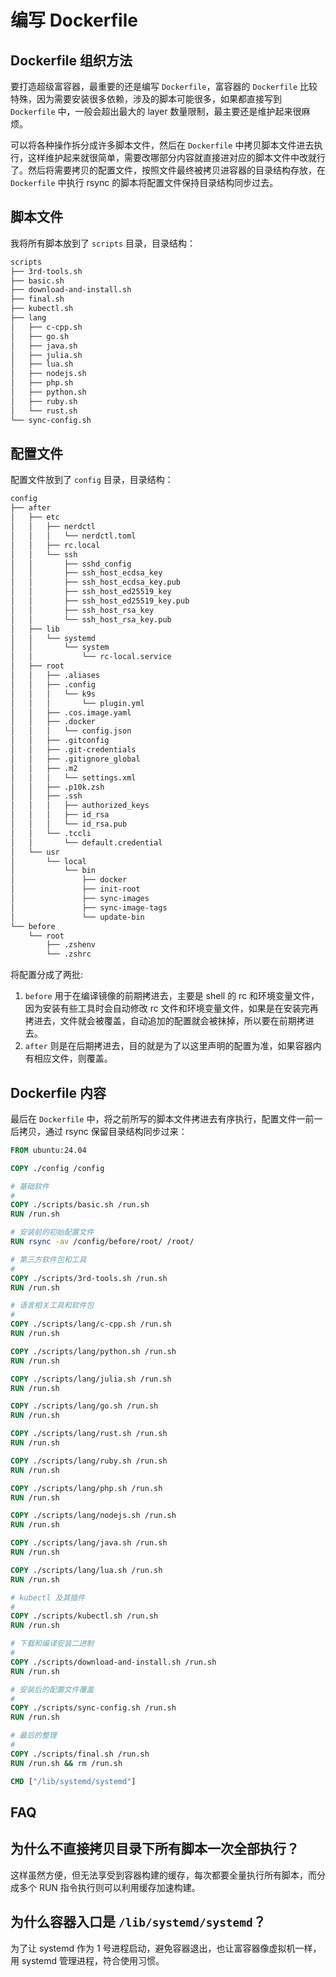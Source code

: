 # 编写 Dockerfile

## Dockerfile 组织方法

要打造超级富容器，最重要的还是编写 `Dockerfile`，富容器的 `Dockerfile` 比较特殊，因为需要安装很多依赖，涉及的脚本可能很多，如果都直接写到 `Dockerfile` 中，一般会超出最大的 layer 数量限制，最主要还是维护起来很麻烦。

可以将各种操作拆分成许多脚本文件，然后在 `Dockerfile` 中拷贝脚本文件进去执行，这样维护起来就很简单，需要改哪部分内容就直接进对应的脚本文件中改就行了。然后将需要拷贝的配置文件，按照文件最终被拷贝进容器的目录结构存放，在 `Dockerfile` 中执行 rsync 的脚本将配置文件保持目录结构同步过去。

## 脚本文件

我将所有脚本放到了 `scripts` 目录，目录结构：

```txt
scripts
├── 3rd-tools.sh
├── basic.sh
├── download-and-install.sh
├── final.sh
├── kubectl.sh
├── lang
│   ├── c-cpp.sh
│   ├── go.sh
│   ├── java.sh
│   ├── julia.sh
│   ├── lua.sh
│   ├── nodejs.sh
│   ├── php.sh
│   ├── python.sh
│   ├── ruby.sh
│   └── rust.sh
└── sync-config.sh
```

## 配置文件
配置文件放到了 `config` 目录，目录结构：

```txt
config
├── after
│   ├── etc
│   │   ├── nerdctl
│   │   │   └── nerdctl.toml
│   │   ├── rc.local
│   │   └── ssh
│   │       ├── sshd_config
│   │       ├── ssh_host_ecdsa_key
│   │       ├── ssh_host_ecdsa_key.pub
│   │       ├── ssh_host_ed25519_key
│   │       ├── ssh_host_ed25519_key.pub
│   │       ├── ssh_host_rsa_key
│   │       └── ssh_host_rsa_key.pub
│   ├── lib
│   │   └── systemd
│   │       └── system
│   │           └── rc-local.service
│   ├── root
│   │   ├── .aliases
│   │   ├── .config
│   │   │   └── k9s
│   │   │       └── plugin.yml
│   │   ├── .cos.image.yaml
│   │   ├── .docker
│   │   │   └── config.json
│   │   ├── .gitconfig
│   │   ├── .git-credentials
│   │   ├── .gitignore_global
│   │   ├── .m2
│   │   │   └── settings.xml
│   │   ├── .p10k.zsh
│   │   ├── .ssh
│   │   │   ├── authorized_keys
│   │   │   ├── id_rsa
│   │   │   └── id_rsa.pub
│   │   └── .tccli
│   │       └── default.credential
│   └── usr
│       └── local
│           └── bin
│               ├── docker
│               ├── init-root
│               ├── sync-images
│               ├── sync-image-tags
│               └── update-bin
└── before
    └── root
        ├── .zshenv
        └── .zshrc
```

将配置分成了两批:
1. `before` 用于在编译镜像的前期拷进去，主要是 shell 的 rc 和环境变量文件，因为安装有些工具时会自动修改 rc 文件和环境变量文件，如果是在安装完再拷进去，文件就会被覆盖，自动追加的配置就会被抹掉，所以要在前期拷进去。
2. `after` 则是在后期拷进去，目的就是为了以这里声明的配置为准，如果容器内有相应文件，则覆盖。

## Dockerfile 内容

最后在 `Dockerfile` 中，将之前所写的脚本文件拷进去有序执行，配置文件一前一后拷贝，通过 rsync 保留目录结构同步过来：

```dockerfile
FROM ubuntu:24.04

COPY ./config /config

# 基础软件
#
COPY ./scripts/basic.sh /run.sh
RUN /run.sh

# 安装前的初始配置文件
RUN rsync -av /config/before/root/ /root/

# 第三方软件包和工具
#
COPY ./scripts/3rd-tools.sh /run.sh
RUN /run.sh

# 语言相关工具和软件包
#
COPY ./scripts/lang/c-cpp.sh /run.sh
RUN /run.sh

COPY ./scripts/lang/python.sh /run.sh
RUN /run.sh

COPY ./scripts/lang/julia.sh /run.sh
RUN /run.sh

COPY ./scripts/lang/go.sh /run.sh
RUN /run.sh

COPY ./scripts/lang/rust.sh /run.sh
RUN /run.sh

COPY ./scripts/lang/ruby.sh /run.sh
RUN /run.sh

COPY ./scripts/lang/php.sh /run.sh
RUN /run.sh

COPY ./scripts/lang/nodejs.sh /run.sh
RUN /run.sh

COPY ./scripts/lang/java.sh /run.sh
RUN /run.sh

COPY ./scripts/lang/lua.sh /run.sh
RUN /run.sh

# kubectl 及其插件
#
COPY ./scripts/kubectl.sh /run.sh
RUN /run.sh

# 下载和编译安装二进制
#
COPY ./scripts/download-and-install.sh /run.sh
RUN /run.sh

# 安装后的配置文件覆盖
#
COPY ./scripts/sync-config.sh /run.sh
RUN /run.sh

# 最后的整理
#
COPY ./scripts/final.sh /run.sh
RUN /run.sh && rm /run.sh

CMD ["/lib/systemd/systemd"]
```

## FAQ
## 为什么不直接拷贝目录下所有脚本一次全部执行？
这样虽然方便，但无法享受到容器构建的缓存，每次都要全量执行所有脚本，而分成多个 RUN 指令执行则可以利用缓存加速构建。

## 为什么容器入口是 `/lib/systemd/systemd`？
为了让 systemd 作为 1 号进程启动，避免容器退出，也让富容器像虚拟机一样，用 systemd 管理进程，符合使用习惯。
